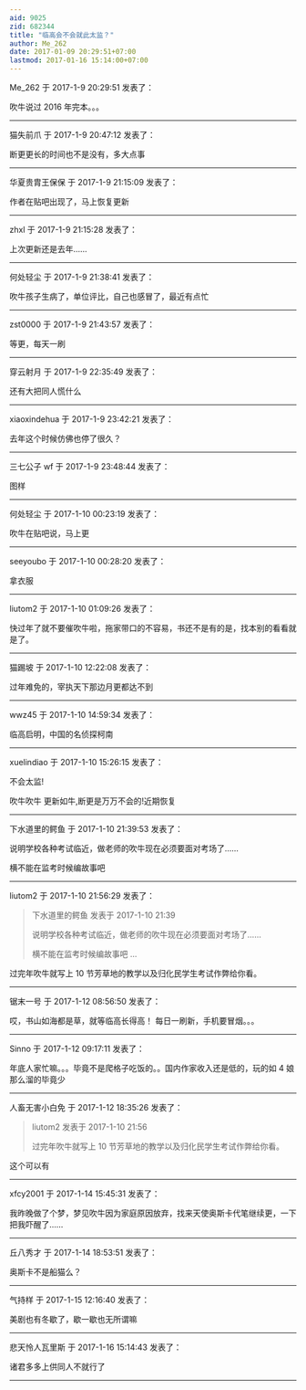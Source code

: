 ```yaml
---
aid: 9025
zid: 682344
title: "临高会不会就此太监？"
author: Me_262
date: 2017-01-09 20:29:51+07:00
lastmod: 2017-01-16 15:14:00+07:00
---
```


Me_262 于 2017-1-9 20:29:51 发表了：

吹牛说过 2016 年完本。。。

---

猫失前爪 于 2017-1-9 20:47:12 发表了：

断更更长的时间也不是没有，多大点事

---

华夏贵胄王保保 于 2017-1-9 21:15:09 发表了：

作者在贴吧出现了，马上恢复更新

---

zhxl 于 2017-1-9 21:15:28 发表了：

上次更新还是去年……

---

何处轻尘 于 2017-1-9 21:38:41 发表了：

吹牛孩子生病了，单位评比，自己也感冒了，最近有点忙

---

zst0000 于 2017-1-9 21:43:57 发表了：

等更，每天一刷

---

穿云射月 于 2017-1-9 22:35:49 发表了：

还有大把同人慌什么

---

xiaoxindehua 于 2017-1-9 23:42:21 发表了：

去年这个时候仿佛也停了很久？

---

三七公子 wf 于 2017-1-9 23:48:44 发表了：

图样

---

何处轻尘 于 2017-1-10 00:23:19 发表了：

吹牛在贴吧说，马上更

---

seeyoubo 于 2017-1-10 00:28:20 发表了：

拿衣服

---

liutom2 于 2017-1-10 01:09:26 发表了：

快过年了就不要催吹牛啦，拖家带口的不容易，书还不是有的是，找本别的看看就是了。

---

猫踢坡 于 2017-1-10 12:22:08 发表了：

过年难免的，宰执天下那边月更都达不到

---

wwz45 于 2017-1-10 14:59:34 发表了：

临高启明，中国的名侦探柯南

---

xuelindiao 于 2017-1-10 15:26:15 发表了：

不会太监!

吹牛吹牛 更新如牛,断更是万万不会的!近期恢复

---

下水道里的鳄鱼 于 2017-1-10 21:39:53 发表了：

说明学校各种考试临近，做老师的吹牛现在必须要面对考场了……

横不能在监考时候编故事吧

---

liutom2 于 2017-1-10 21:56:29 发表了：

> 下水道里的鳄鱼 发表于 2017-1-10 21:39
>
> 说明学校各种考试临近，做老师的吹牛现在必须要面对考场了……
>
> 横不能在监考时候编故事吧 ...

过完年吹牛就写上 10 节芳草地的教学以及归化民学生考试作弊给你看。

---

锯末一号 于 2017-1-12 08:56:50 发表了：

哎，书山如海都是草，就等临高长得高！ 每日一刷新，手机要冒烟。。。

---

Sinno 于 2017-1-12 09:17:11 发表了：

年底人家忙嘛。。。毕竟不是爬格子吃饭的。。国内作家收入还是低的，玩的如 4 娘那么溜的毕竟少

---

人畜无害小白免 于 2017-1-12 18:35:26 发表了：

> liutom2 发表于 2017-1-10 21:56
>
> 过完年吹牛就写上 10 节芳草地的教学以及归化民学生考试作弊给你看。

这个可以有

---

xfcy2001 于 2017-1-14 15:45:31 发表了：

我昨晚做了个梦，梦见吹牛因为家庭原因放弃，找来天使奥斯卡代笔继续更，一下把我吓醒了……

---

丘八秀才 于 2017-1-14 18:53:51 发表了：

奥斯卡不是船猫么？

---

气持样 于 2017-1-15 12:16:40 发表了：

美剧也有冬歇了，歇一歇也无所谓嘛

---

悲天怜人瓦里斯 于 2017-1-16 15:14:43 发表了：

诸君多多上供同人不就行了

---
